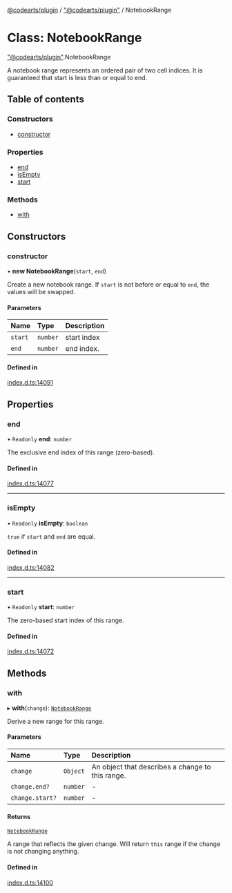 [@codearts/plugin](../README.md) / ["@codearts/plugin"](../modules/_codearts_plugin_.md) / NotebookRange

# Class: NotebookRange

["@codearts/plugin"](../modules/_codearts_plugin_.md).NotebookRange

A notebook range represents an ordered pair of two cell indices.
It is guaranteed that start is less than or equal to end.

## Table of contents

### Constructors

- [constructor](codearts_plugin_.NotebookRange.md#constructor)

### Properties

- [end](codearts_plugin_.NotebookRange.md#end)
- [isEmpty](codearts_plugin_.NotebookRange.md#isempty)
- [start](codearts_plugin_.NotebookRange.md#start)

### Methods

- [with](codearts_plugin_.NotebookRange.md#with)

## Constructors

### constructor

• **new NotebookRange**(`start`, `end`)

Create a new notebook range. If `start` is not
before or equal to `end`, the values will be swapped.

#### Parameters

| Name | Type | Description |
| :------ | :------ | :------ |
| `start` | `number` | start index |
| `end` | `number` | end index. |

#### Defined in

[index.d.ts:14091](https://github.com/xyz-fish/cloudide-plugin-api/blob/9927cd6/index.d.ts#L14091)

## Properties

### end

• `Readonly` **end**: `number`

The exclusive end index of this range (zero-based).

#### Defined in

[index.d.ts:14077](https://github.com/xyz-fish/cloudide-plugin-api/blob/9927cd6/index.d.ts#L14077)

___

### isEmpty

• `Readonly` **isEmpty**: `boolean`

`true` if `start` and `end` are equal.

#### Defined in

[index.d.ts:14082](https://github.com/xyz-fish/cloudide-plugin-api/blob/9927cd6/index.d.ts#L14082)

___

### start

• `Readonly` **start**: `number`

The zero-based start index of this range.

#### Defined in

[index.d.ts:14072](https://github.com/xyz-fish/cloudide-plugin-api/blob/9927cd6/index.d.ts#L14072)

## Methods

### with

▸ **with**(`change`): [`NotebookRange`](codearts_plugin_.NotebookRange.md)

Derive a new range for this range.

#### Parameters

| Name | Type | Description |
| :------ | :------ | :------ |
| `change` | `Object` | An object that describes a change to this range. |
| `change.end?` | `number` | - |
| `change.start?` | `number` | - |

#### Returns

[`NotebookRange`](codearts_plugin_.NotebookRange.md)

A range that reflects the given change. Will return `this` range if the change
is not changing anything.

#### Defined in

[index.d.ts:14100](https://github.com/xyz-fish/cloudide-plugin-api/blob/9927cd6/index.d.ts#L14100)
